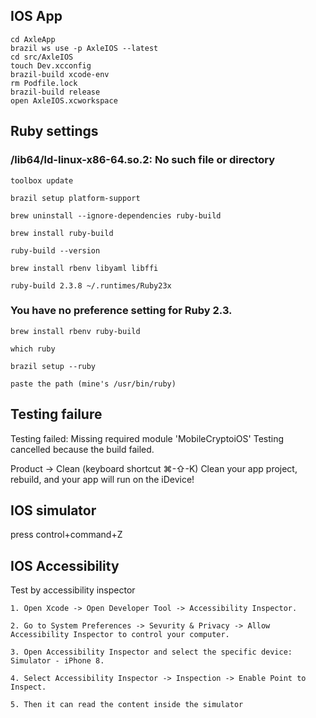 ## IOS App
```
cd AxleApp
brazil ws use -p AxleIOS --latest
cd src/AxleIOS
touch Dev.xcconfig
brazil-build xcode-env
rm Podfile.lock
brazil-build release
open AxleIOS.xcworkspace
```

## Ruby settings

### /lib64/ld-linux-x86-64.so.2: No such file or directory

```
toolbox update

brazil setup platform-support

brew uninstall --ignore-dependencies ruby-build

brew install ruby-build

ruby-build --version

brew install rbenv libyaml libffi

ruby-build 2.3.8 ~/.runtimes/Ruby23x
```

### You have no preference setting for Ruby 2.3.
```
brew install rbenv ruby-build

which ruby

brazil setup --ruby

paste the path (mine's /usr/bin/ruby)
```


## Testing failure

Testing failed:
	Missing required module 'MobileCryptoiOS'
	Testing cancelled because the build failed.

Product -> Clean (keyboard shortcut ⌘-⇧-K)
Clean your app project, rebuild, and your app will run on the iDevice!


## IOS simulator

press control+command+Z


## IOS Accessibility

Test by accessibility inspector

    1. Open Xcode -> Open Developer Tool -> Accessibility Inspector.

    2. Go to System Preferences -> Sevurity & Privacy -> Allow Accessibility Inspector to control your computer.

    3. Open Accessibility Inspector and select the specific device: Simulator - iPhone 8.

    4. Select Accessibility Inspector -> Inspection -> Enable Point to Inspect.

    5. Then it can read the content inside the simulator

